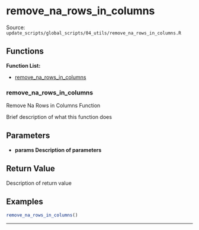 # remove_na_rows_in_columns

Source: `update_scripts/global_scripts/04_utils/remove_na_rows_in_columns.R`

## Functions

**Function List:**
- [remove_na_rows_in_columns](#remove-na-rows-in-columns)

### remove_na_rows_in_columns

Remove Na Rows in Columns Function

Brief description of what this function does


## Parameters

- **params Description of parameters**

## Return Value

Description of return value


## Examples

```r
remove_na_rows_in_columns()
```

---


